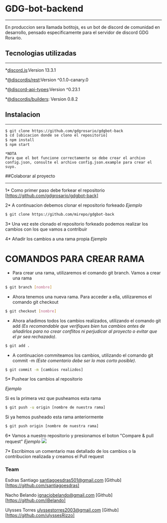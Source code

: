 # GDG-bot-backend
***
En produccion sera llamada botitojs, es un bot de discord de comunidad en desarrollo, pensado especificamente para el servidor de discord GDG Rosario.

## Tecnologias utilizadas
***
*[discord.js](https://www.npmjs.com/package/discord.js):Version 13.3.1

*[@discordjs/rest]():Version ^0.1.0-canary.0

*[@discord-api-types]():Version ^0.23.1

*[@discordjs/builders](): Version 0.8.2

## Instalacion
***
```bash
$ git clone https://github.com/gdgrosario/gdgbot-back
$ cd [ubicacion donde se clono el repositorio]
$ npm install
$ npm start
```
```
*NOTA 
Para que el bot funcione correctamente se debe crear el archivo config.json, consulte el archivo config.json.example para crear el suyo.
```
##Colaborar al proyecto
***
1* Como primer paso debe forkear el repositorio [https://github.com/gdgrosario/gdgbot-back]

2* A continuacion debemos clonar el repositorio forkeado 
*Ejemplo*  
```bash
$ git clone https://github.com/mirepo/gdgbot-back
```

3* Una vez este clonado el repositorio forkeado podemos realizar los cambios con los que vamos a contribuir

4* Añadir los cambios a una rama propia
*Ejemplo*
# COMANDOS PARA CREAR RAMA

- Para crear una rama, utilizaremos el comando git branch. Vamos a crear una rama

```bash
$ git branch [nombre]
```
- Ahora tenemos una nueva rama. Para acceder a ella, utilizaremos el comando git checkout

```bash
$ git checkout [nombre]
```
- Ahora añadimos todos los cambios realizados, utilizando el comando git add *(Es recomandable que verifiques bien tus cambios antes de añadirlos para no crear conflitos ni perjudicar al proyecto o evitar que el pr sea rechazado)*.

```bash
$ git add .
```
- A continuacion commiteamos los cambios, utilizando el comando git commit -m *(Este comentario debe ser lo mas corto posible)*.

```bash
$ git commit -m [cambios realizdos]
```
5* Pushear los cambios al repositorio

*Ejemplo*

Si es la primera vez que pusheamos esta rama
```bash
$ git push -u origin [nombre de nuestra rama] 
```
Si ya hemos pusheado esta rama anteriormente
```bash
$ git push origin [nombre de nuestra rama]
```
6* Vamos a nuestro repositorio y presionamos el boton "Compare & pull request"
*Ejemplo*
<img src="src/utils/readme.images/compare.jpg" />

7* Escribimos un comentario mas detallado de los cambios o la contribucion realizada y creamos el Pull request


### Team

Esdras Santiago <santiagoesdras501@gmail.com> [Github] [https://github.com/santiagoesdras]

Nacho Belando <ignaciobelando@gmail.com>   [Github] [https://github.com/iBelando]

Ulysses Torres <ulyssestorres2003@gmail.com>   [Github] [https://github.com/ulyssesRizzo]
